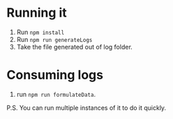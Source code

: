 # Running it
1. Run `npm install`
2. Run `npm run generateLogs`
3. Take the file generated out of log folder.


# Consuming logs
1. run `npm run formulateData`.


P.S. You can run multiple instances of it to do it quickly.